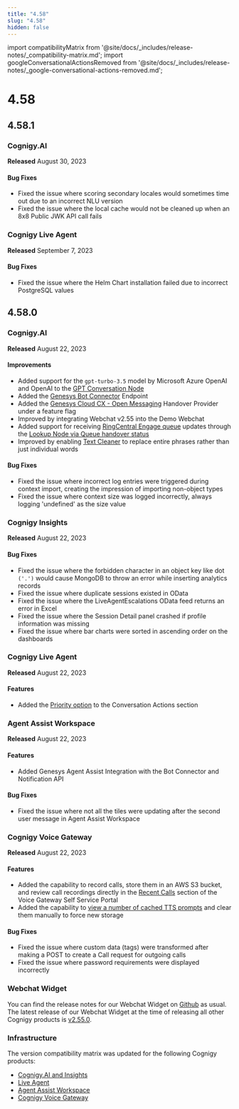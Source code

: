 ```yaml
---
title: "4.58"
slug: "4.58"
hidden: false
---
```


import compatibilityMatrix from '@site/docs/_includes/release-notes/_compatibility-matrix.md';
import googleConversationalActionsRemoved from '@site/docs/_includes/release-notes/_google-conversational-actions-removed.md';

# 4.58

<googleConversationalActionsRemoved />

<compatibilityMatrix />

## 4.58.1

### Cognigy.AI

**Released** August 30, 2023

#### Bug Fixes

- Fixed the issue where scoring secondary locales would sometimes time out due to an incorrect NLU version
- Fixed the issue where the local cache would not be cleaned up when an 8x8 Public JWK API call fails

### Cognigy Live Agent

**Released** September 7, 2023

#### Bug Fixes

- Fixed the issue where the Helm Chart installation failed due to incorrect PostgreSQL values

## 4.58.0

### Cognigy.AI

**Released** August 22, 2023

#### Improvements

- Added support for the `gpt-turbo-3.5` model by Microsoft Azure OpenAI and OpenAI to the [GPT Conversation Node](../ai/build/node-reference/service/gpt-conversation.md)
- Added the [Genesys Bot Connector](../ai/deploy/endpoint-reference/genesys.md) Endpoint
- Added the [Genesys Cloud CX - Open Messaging](../ai/escalate/handover-reference/genesys-cloud-open-messaging.md) Handover Provider under a feature flag
- Improved by integrating Webchat v2.55 into the Demo Webchat
- Added support for receiving [RingCentral Engage queue](../ai/escalate/handover-reference/ring-central-engage.md#get-queue-updates) updates through the [Lookup Node via Queue handover status](../ai/build/node-reference/logic/lookup.md)
- Improved by enabling [Text Cleaner](../ai/empower/nlu/text-cleaner.md) to replace entire phrases rather than just individual words

#### Bug Fixes

- Fixed the issue where incorrect log entries were triggered during context import, creating the impression of importing non-object types
- Fixed the issue where context size was logged incorrectly, always logging 'undefined' as the size value

### Cognigy Insights

**Released** August 22, 2023

#### Bug Fixes

- Fixed the issue where the forbidden character in an object key like dot `('.')` would cause MongoDB to throw an error while inserting analytics records
- Fixed the issue where duplicate sessions existed in OData
- Fixed the issue where the LiveAgentEscalations OData feed returns an error in Excel
- Fixed the issue where the Session Detail panel crashed if profile information was missing
- Fixed the issue where bar charts were sorted in ascending order on the dashboards

### Cognigy Live Agent

**Released** August 22, 2023

#### Features

- Added the [Priority option](../live-agent/conversation/assign-conversations.md#assign-priority) to the Conversation Actions section

### Agent Assist Workspace

**Released** August 22, 2023

#### Features

- Added Genesys Agent Assist Integration with the Bot Connector and Notification API

#### Bug Fixes

- Fixed the issue where not all the tiles were updating after the second user message in Agent Assist Workspace

### Cognigy Voice Gateway

**Released** August 22, 2023

#### Features

- Added the capability to record calls, store them in an AWS S3 bucket, and review call recordings directly in the [Recent Calls](../voice-gateway/webapp/accounts.md#call-recording-configuration) section of the Voice Gateway Self Service Portal
- Added the capability to [view a number of cached TTS prompts](../voice-gateway/webapp/accounts.md#settings) and clear them manually to force new storage

#### Bug Fixes

- Fixed the issue where custom data (tags) were transformed after making a POST to create a Call request for outgoing calls
- Fixed the issue where password requirements were displayed incorrectly

### Webchat Widget

You can find the release notes for our Webchat Widget on [Github](https://github.com/Cognigy/WebchatWidget/releases) as usual. The latest release of our Webchat Widget at the time of releasing all other Cognigy products is [v2.55.0](https://github.com/Cognigy/WebchatWidget/releases/tag/v2.55.0).

### Infrastructure

The version compatibility matrix was updated for the following Cognigy products:

- [Cognigy.AI and Insights](../ai/installation/version-compatibility-matrix.md)
- [Live Agent](../live-agent/installation/deployment/version-compatibility-matrix.md)
- [Agent Assist Workspace](../ai-copilot/installation/version-compatibility-matrix.md)
- [Cognigy Voice Gateway](../voice-gateway/installation/version-compatibility-matrix.md)


